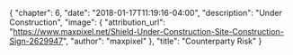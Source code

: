 {
    "chapter": 6,
    "date": "2018-01-17T11:19:16-04:00",
    "description": "Under Construction",
    "image": {
        "attribution_url": "https://www.maxpixel.net/Shield-Under-Construction-Site-Construction-Sign-2629947",
        "author": "maxpixel"
    },
    "title": "Counterparty Risk"
}